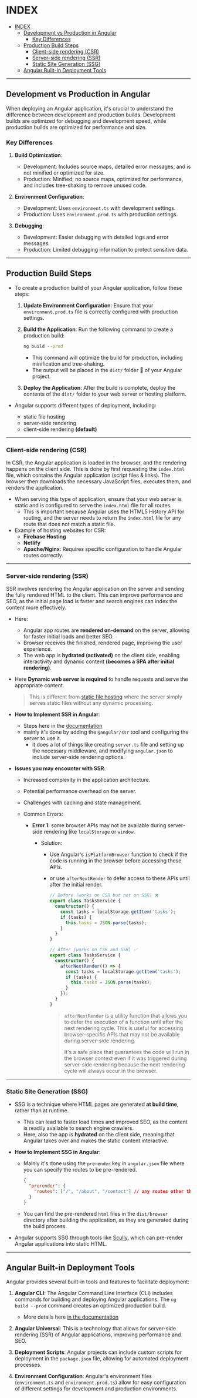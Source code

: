 # INDEX

- [INDEX](#index)
  - [Development vs Production in Angular](#development-vs-production-in-angular)
    - [Key Differences](#key-differences)
  - [Production Build Steps](#production-build-steps)
    - [Client-side rendering (CSR)](#client-side-rendering-csr)
    - [Server-side rendering (SSR)](#server-side-rendering-ssr)
    - [Static Site Generation (SSG)](#static-site-generation-ssg)
  - [Angular Built-in Deployment Tools](#angular-built-in-deployment-tools)

---

## Development vs Production in Angular

When deploying an Angular application, it's crucial to understand the difference between development and production builds. Development builds are optimized for debugging and development speed, while production builds are optimized for performance and size.

### Key Differences

1. **Build Optimization**:

   - Development: Includes source maps, detailed error messages, and is not minified or optimized for size.
   - Production: Minified, no source maps, optimized for performance, and includes tree-shaking to remove unused code.

2. **Environment Configuration**:

   - Development: Uses `environment.ts` with development settings.
   - Production: Uses `environment.prod.ts` with production settings.

3. **Debugging**:
   - Development: Easier debugging with detailed logs and error messages.
   - Production: Limited debugging information to protect sensitive data.

---

## Production Build Steps

- To create a production build of your Angular application, follow these steps:

  1. **Update Environment Configuration**:
     Ensure that your `environment.prod.ts` file is correctly configured with production settings.
  2. **Build the Application**:
     Run the following command to create a production build:

     ```sh
     ng build --prod
     ```

     - This command will optimize the build for production, including minification and tree-shaking.
     - The output will be placed in the `dist/` folder 📁 of your Angular project.

  3. **Deploy the Application**:
     After the build is complete, deploy the contents of the `dist/` folder to your web server or hosting platform.

- Angular supports different types of deployment, including:
  - static file hosting
  - server-side rendering
  - client-side rendering **(default)**

---

### Client-side rendering (CSR)

In CSR, the Angular application is loaded in the browser, and the rendering happens on the client side. This is done by first requesting the `index.html` file, which contains the Angular application (script files & links). The browser then downloads the necessary JavaScript files, executes them, and renders the application.

- When serving this type of application, ensure that your web server is static and is configured to serve the `index.html` file for all routes.
  - This is important because Angular uses the HTML5 History API for routing, and the server needs to return the `index.html` file for any route that does not match a static file.
- Example of hosting websites for CSR:
  - **Firebase Hosting**
  - **Netlify**
  - **Apache/Nginx**: Requires specific configuration to handle Angular routes correctly.

---

### Server-side rendering (SSR)

SSR involves rendering the Angular application on the server and sending the fully rendered HTML to the client. This can improve performance and SEO, as the initial page load is faster and search engines can index the content more effectively.

- Here:

  - Angular app routes are **rendered on-demand** on the server, allowing for faster initial loads and better SEO.
  - Browser receives the finished, rendered page, improving the user experience.
  - The web app is **hydrated (activated)** on the client side, enabling interactivity and dynamic content **(becomes a SPA after initial rendering)**.

- Here **Dynamic web server is required** to handle requests and serve the appropriate content.

  > This is different from [static file hosting](https://angular.io/guide/deployment#static-file-hosting) where the server simply serves static files without any dynamic processing.

- **How to Implement SSR in Angular**:

  - Steps here in the [documentation](https://angular.dev/guide/ssr)
  - mainly it's done by adding the `@angular/ssr` tool and configuring the server to use it.
    - it does a lot of things like creating `server.ts` file and setting up the necessary middleware, and modifying `angular.json` to include server-side rendering options.

- **Issues you may encounter with SSR**:

  - Increased complexity in the application architecture.
  - Potential performance overhead on the server.
  - Challenges with caching and state management.
  - Common Errors:

    - **Error 1**: some browser APIs may not be available during server-side rendering like `localStorage` or `window`.

      - Solution:

        - Use Angular's `isPlatformBrowser` function to check if the code is running in the browser before accessing these APIs.
        - or use `afterNextRender` to defer access to these APIs until after the initial render.

          ```ts
          // Before (works on CSR but not on SSR) ❌
          export class TasksService {
            constructor() {
              const tasks = localStorage.getItem('tasks');
              if (tasks) {
                this.tasks = JSON.parse(tasks);
              }
            }
          }

          // After (works on CSR and SSR) ✅
          export class TasksService {
            constructor() {
              afterNextRender(() => {
                const tasks = localStorage.getItem('tasks');
                if (tasks) {
                  this.tasks = JSON.parse(tasks);
                }
              });
            }
          }
          ```

          > `afterNextRender` is a utility function that allows you to defer the execution of a function until after the next rendering cycle. This is useful for accessing browser-specific APIs that may not be available during server-side rendering.
          >
          > It's a safe place that guarantees the code will run in the browser context even if it was triggered during server-side rendering because the next rendering cycle will always occur in the browser.

---

### Static Site Generation (SSG)

- SSG is a technique where HTML pages are generated **at build time**, rather than at runtime.

  - This can lead to faster load times and improved SEO, as the content is readily available to search engine crawlers.
  - Here, also the app is **hydrated** on the client side, meaning that Angular takes over and makes the static content interactive.

- **How to Implement SSG in Angular**:

  - Mainly it's done using the `prerender` key in `angular.json` file where you can specify the routes to be pre-rendered.

    ```json
    {
      "prerender": {
        "routes": ["/", "/about", "/contact"] // any routes other than these will not be pre-rendered
      }
    }
    ```

  - You can find the pre-rendered `html` files in the `dist/browser` directory after building the application, as they are generated during the build process.

- Angular supports SSG through tools like [Scully](https://scully.io/), which can pre-render Angular applications into static HTML.

---

## Angular Built-in Deployment Tools

Angular provides several built-in tools and features to facilitate deployment:

1. **Angular CLI**: The Angular Command Line Interface (CLI) includes commands for building and deploying Angular applications. The `ng build --prod` command creates an optimized production build.

   - More details here [in the documentation](https://angular.dev/tools/cli/deployment)

2. **Angular Universal**: This is a technology that allows for server-side rendering (SSR) of Angular applications, improving performance and SEO.

3. **Deployment Scripts**: Angular projects can include custom scripts for deployment in the `package.json` file, allowing for automated deployment processes.

4. **Environment Configuration**: Angular's environment files (`environment.ts` and `environment.prod.ts`) allow for easy configuration of different settings for development and production environments.
